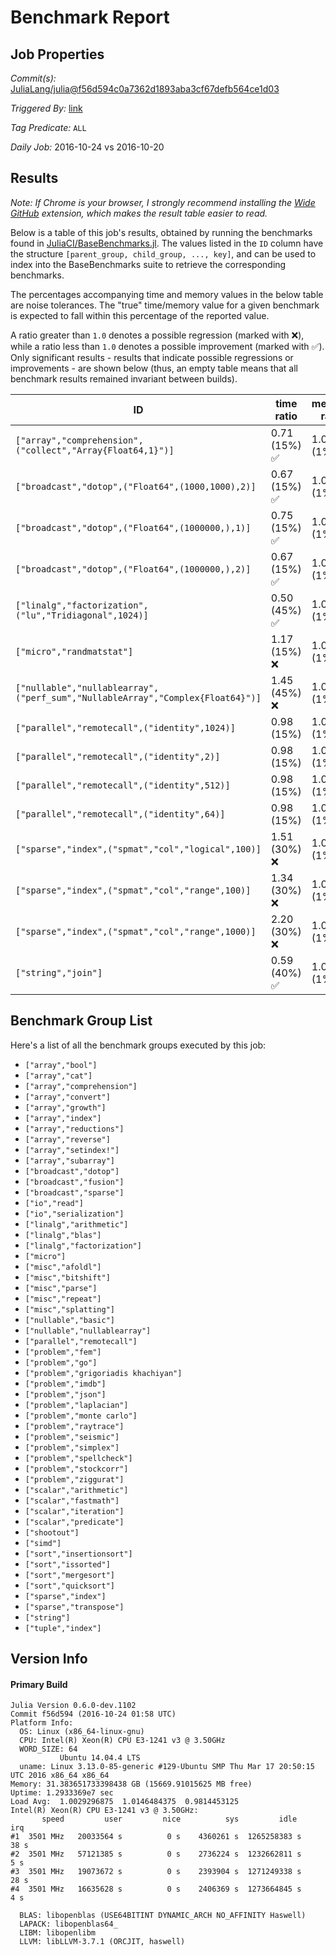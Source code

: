 # Benchmark Report

## Job Properties

*Commit(s):* [JuliaLang/julia@f56d594c0a7362d1893aba3cf67defb564ce1d03](https://github.com/JuliaLang/julia/commit/f56d594c0a7362d1893aba3cf67defb564ce1d03)

*Triggered By:* [link](https://github.com/JuliaLang/julia/commit/f56d594c0a7362d1893aba3cf67defb564ce1d03#commitcomment-19534362)

*Tag Predicate:* `ALL`

*Daily Job:* 2016-10-24 vs 2016-10-20

## Results

*Note: If Chrome is your browser, I strongly recommend installing the [Wide GitHub](https://chrome.google.com/webstore/detail/wide-github/kaalofacklcidaampbokdplbklpeldpj?hl=en)
extension, which makes the result table easier to read.*

Below is a table of this job's results, obtained by running the benchmarks found in
[JuliaCI/BaseBenchmarks.jl](https://github.com/JuliaCI/BaseBenchmarks.jl). The values
listed in the `ID` column have the structure `[parent_group, child_group, ..., key]`,
and can be used to index into the BaseBenchmarks suite to retrieve the corresponding
benchmarks.

The percentages accompanying time and memory values in the below table are noise tolerances. The "true"
time/memory value for a given benchmark is expected to fall within this percentage of the reported value.

A ratio greater than `1.0` denotes a possible regression (marked with :x:), while a ratio less
than `1.0` denotes a possible improvement (marked with :white_check_mark:). Only significant results - results
that indicate possible regressions or improvements - are shown below (thus, an empty table means that all
benchmark results remained invariant between builds).

| ID | time ratio | memory ratio |
|----|------------|--------------|
| `["array","comprehension",("collect","Array{Float64,1}")]` | 0.71 (15%) :white_check_mark: | 1.00 (1%)  |
| `["broadcast","dotop",("Float64",(1000,1000),2)]` | 0.67 (15%) :white_check_mark: | 1.00 (1%)  |
| `["broadcast","dotop",("Float64",(1000000,),1)]` | 0.75 (15%) :white_check_mark: | 1.00 (1%)  |
| `["broadcast","dotop",("Float64",(1000000,),2)]` | 0.67 (15%) :white_check_mark: | 1.00 (1%)  |
| `["linalg","factorization",("lu","Tridiagonal",1024)]` | 0.50 (45%) :white_check_mark: | 1.00 (1%)  |
| `["micro","randmatstat"]` | 1.17 (15%) :x: | 1.00 (1%)  |
| `["nullable","nullablearray",("perf_sum","NullableArray","Complex{Float64}")]` | 1.45 (45%) :x: | 1.00 (1%)  |
| `["parallel","remotecall",("identity",1024)]` | 0.98 (15%)  | 1.02 (1%) :x: |
| `["parallel","remotecall",("identity",2)]` | 0.98 (15%)  | 1.03 (1%) :x: |
| `["parallel","remotecall",("identity",512)]` | 0.98 (15%)  | 1.02 (1%) :x: |
| `["parallel","remotecall",("identity",64)]` | 0.98 (15%)  | 1.03 (1%) :x: |
| `["sparse","index",("spmat","col","logical",100)]` | 1.51 (30%) :x: | 1.00 (1%)  |
| `["sparse","index",("spmat","col","range",100)]` | 1.34 (30%) :x: | 1.00 (1%)  |
| `["sparse","index",("spmat","col","range",1000)]` | 2.20 (30%) :x: | 1.00 (1%)  |
| `["string","join"]` | 0.59 (40%) :white_check_mark: | 1.00 (1%)  |

## Benchmark Group List

Here's a list of all the benchmark groups executed by this job:

- `["array","bool"]`
- `["array","cat"]`
- `["array","comprehension"]`
- `["array","convert"]`
- `["array","growth"]`
- `["array","index"]`
- `["array","reductions"]`
- `["array","reverse"]`
- `["array","setindex!"]`
- `["array","subarray"]`
- `["broadcast","dotop"]`
- `["broadcast","fusion"]`
- `["broadcast","sparse"]`
- `["io","read"]`
- `["io","serialization"]`
- `["linalg","arithmetic"]`
- `["linalg","blas"]`
- `["linalg","factorization"]`
- `["micro"]`
- `["misc","afoldl"]`
- `["misc","bitshift"]`
- `["misc","parse"]`
- `["misc","repeat"]`
- `["misc","splatting"]`
- `["nullable","basic"]`
- `["nullable","nullablearray"]`
- `["parallel","remotecall"]`
- `["problem","fem"]`
- `["problem","go"]`
- `["problem","grigoriadis khachiyan"]`
- `["problem","imdb"]`
- `["problem","json"]`
- `["problem","laplacian"]`
- `["problem","monte carlo"]`
- `["problem","raytrace"]`
- `["problem","seismic"]`
- `["problem","simplex"]`
- `["problem","spellcheck"]`
- `["problem","stockcorr"]`
- `["problem","ziggurat"]`
- `["scalar","arithmetic"]`
- `["scalar","fastmath"]`
- `["scalar","iteration"]`
- `["scalar","predicate"]`
- `["shootout"]`
- `["simd"]`
- `["sort","insertionsort"]`
- `["sort","issorted"]`
- `["sort","mergesort"]`
- `["sort","quicksort"]`
- `["sparse","index"]`
- `["sparse","transpose"]`
- `["string"]`
- `["tuple","index"]`

## Version Info

#### Primary Build

```
Julia Version 0.6.0-dev.1102
Commit f56d594 (2016-10-24 01:58 UTC)
Platform Info:
  OS: Linux (x86_64-linux-gnu)
  CPU: Intel(R) Xeon(R) CPU E3-1241 v3 @ 3.50GHz
  WORD_SIZE: 64
           Ubuntu 14.04.4 LTS
  uname: Linux 3.13.0-85-generic #129-Ubuntu SMP Thu Mar 17 20:50:15 UTC 2016 x86_64 x86_64
Memory: 31.383651733398438 GB (15669.91015625 MB free)
Uptime: 1.2933369e7 sec
Load Avg:  1.0029296875  1.0146484375  0.9814453125
Intel(R) Xeon(R) CPU E3-1241 v3 @ 3.50GHz: 
       speed         user         nice          sys         idle          irq
#1  3501 MHz   20033564 s          0 s    4360261 s  1265258383 s         38 s
#2  3501 MHz   57121385 s          0 s    2736224 s  1232662811 s          5 s
#3  3501 MHz   19073672 s          0 s    2393904 s  1271249338 s         28 s
#4  3501 MHz   16635628 s          0 s    2406369 s  1273664845 s          4 s

  BLAS: libopenblas (USE64BITINT DYNAMIC_ARCH NO_AFFINITY Haswell)
  LAPACK: libopenblas64_
  LIBM: libopenlibm
  LLVM: libLLVM-3.7.1 (ORCJIT, haswell)

```
